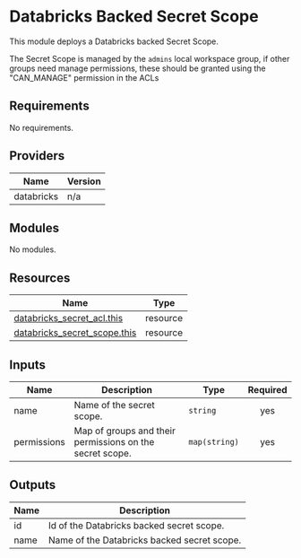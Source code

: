 # Databricks Backed Secret Scope

This module deploys a Databricks backed Secret Scope.

The Secret Scope is managed by the `admins` local workspace group,
if other groups need manage permissions, these should be granted using the "CAN\_MANAGE" permission in the ACLs

## Requirements

No requirements.

## Providers

| Name | Version |
|------|---------|
| databricks | n/a |

## Modules

No modules.

## Resources

| Name | Type |
|------|------|
| [databricks_secret_acl.this](https://registry.terraform.io/providers/databricks/databricks/latest/docs/resources/secret_acl) | resource |
| [databricks_secret_scope.this](https://registry.terraform.io/providers/databricks/databricks/latest/docs/resources/secret_scope) | resource |

## Inputs

| Name | Description | Type | Required |
|------|-------------|------|:--------:|
| name | Name of the secret scope. | `string` | yes |
| permissions | Map of groups and their permissions on the secret scope. | `map(string)` | yes |

## Outputs

| Name | Description |
|------|-------------|
| id | Id of the Databricks backed secret scope. |
| name | Name of the Databricks backed secret scope. |
